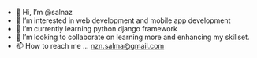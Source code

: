 - 👋 Hi, I’m @salnaz
- 👀 I’m interested in web development and mobile app development 
- 🌱 I’m currently learning python django framework 
- 💞️ I’m looking to collaborate on learning more and enhancing my skillset.
- 📫 How to reach me ... nzn.salma@gmail.com

<!---
salnaz/salnaz is a ✨ special ✨ repository because its `README.md` (this file) appears on your GitHub profile.
You can click the Preview link to take a look at your changes.
--->
